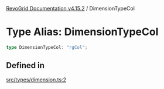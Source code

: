 [RevoGrid Documentation v4.15.2](README.md) / DimensionTypeCol

# Type Alias: DimensionTypeCol

```ts
type DimensionTypeCol: "rgCol";
```

## Defined in

[src/types/dimension.ts:2](https://github.com/revolist/revogrid/blob/30cfedca97f5b42c948bd2668fa87c350d2411bd/src/types/dimension.ts#L2)
